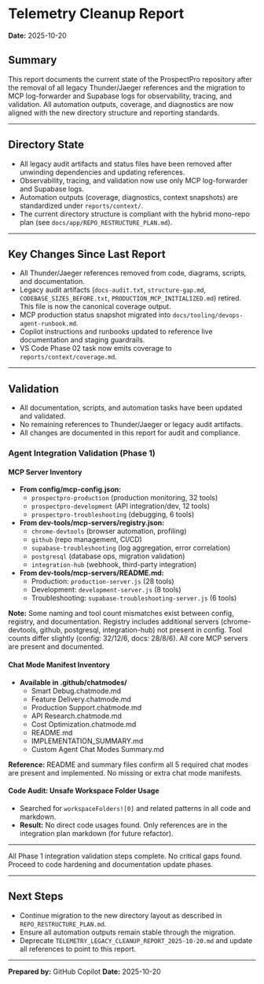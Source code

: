 # Telemetry Cleanup Report

**Date:** 2025-10-20

## Summary

This report documents the current state of the ProspectPro repository after the removal of all legacy Thunder/Jaeger references and the migration to MCP log-forwarder and Supabase logs for observability, tracing, and validation. All automation outputs, coverage, and diagnostics are now aligned with the new directory structure and reporting standards.

---

## Directory State

- All legacy audit artifacts and status files have been removed after unwinding dependencies and updating references.
- Observability, tracing, and validation now use only MCP log-forwarder and Supabase logs.
- Automation outputs (coverage, diagnostics, context snapshots) are standardized under `reports/context/`.
- The current directory structure is compliant with the hybrid mono-repo plan (see `docs/app/REPO_RESTRUCTURE_PLAN.md`).

---

## Key Changes Since Last Report

- All Thunder/Jaeger references removed from code, diagrams, scripts, and documentation.
- Legacy audit artifacts (`docs-audit.txt`, `structure-gap.md`, `CODEBASE_SIZES_BEFORE.txt`, `PRODUCTION_MCP_INITIALIZED.md`) retired. This file is now the canonical coverage output.
- MCP production status snapshot migrated into `docs/tooling/devops-agent-runbook.md`.
- Copilot instructions and runbooks updated to reference live documentation and staging guardrails.
- VS Code Phase 02 task now emits coverage to `reports/context/coverage.md`.

---

## Validation

- All documentation, scripts, and automation tasks have been updated and validated.
- No remaining references to Thunder/Jaeger or legacy audit artifacts.
- All changes are documented in this report for audit and compliance.

### Agent Integration Validation (Phase 1)

#### MCP Server Inventory

- **From config/mcp-config.json:**
  - `prospectpro-production` (production monitoring, 32 tools)
  - `prospectpro-development` (API integration/dev, 12 tools)
  - `prospectpro-troubleshooting` (debugging, 6 tools)
- **From dev-tools/mcp-servers/registry.json:**
  - `chrome-devtools` (browser automation, profiling)
  - `github` (repo management, CI/CD)
  - `supabase-troubleshooting` (log aggregation, error correlation)
  - `postgresql` (database ops, migration validation)
  - `integration-hub` (webhook, third-party integration)
- **From dev-tools/mcp-servers/README.md:**
  - Production: `production-server.js` (28 tools)
  - Development: `development-server.js` (8 tools)
  - Troubleshooting: `supabase-troubleshooting-server.js` (6 tools)

**Note:** Some naming and tool count mismatches exist between config, registry, and documentation. Registry includes additional servers (chrome-devtools, github, postgresql, integration-hub) not present in config. Tool counts differ slightly (config: 32/12/6, docs: 28/8/6). All core MCP servers are present and documented.

#### Chat Mode Manifest Inventory

- **Available in .github/chatmodes/**
  - Smart Debug.chatmode.md
  - Feature Delivery.chatmode.md
  - Production Support.chatmode.md
  - API Research.chatmode.md
  - Cost Optimization.chatmode.md
  - README.md
  - IMPLEMENTATION_SUMMARY.md
  - Custom Agent Chat Modes Summary.md

**Reference:** README and summary files confirm all 5 required chat modes are present and implemented. No missing or extra chat mode manifests.

#### Code Audit: Unsafe Workspace Folder Usage

- Searched for `workspaceFolders![0]` and related patterns in all code and markdown.
- **Result:** No direct code usages found. Only references are in the integration plan markdown (for future refactor).

---

All Phase 1 integration validation steps complete. No critical gaps found. Proceed to code hardening and documentation update phases.

---

## Next Steps

- Continue migration to the new directory layout as described in `REPO_RESTRUCTURE_PLAN.md`.
- Ensure all automation outputs remain stable through the migration.
- Deprecate `TELEMETRY_LEGACY_CLEANUP_REPORT_2025-10-20.md` and update all references to point to this report.

---

**Prepared by:** GitHub Copilot
**Date:** 2025-10-20
